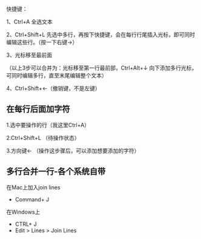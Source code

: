 快捷键：

1、Ctrl+A 全选文本

2、Ctrl+Shift+L 先选中多行，再按下快捷键，会在每行行尾插入光标，即可同时编辑这些行。（按一下右键→）

3、光标移至最前面

（以上3步可以合并为：光标移至第一行最前部，Ctrl+Alt+↓ 向下添加多行光标，可同时编辑多行，直至末尾编辑整个文本）

4、Ctrl+Shift+←（撤销键，不是左键）



## 在每行后面加字符

1.选中要操作的行（我这里Ctrl+A）

2.Ctrl+Shift+L （待操作状态）

3.方向键←  （操作这步骤后，可以添加想要添加的字符）



## 多行合并一行-各个系统自带

在Mac上加入join lines  

- Command+ J

在Windows上

- CTRL+ J
- Edit > Lines > Join Lines

